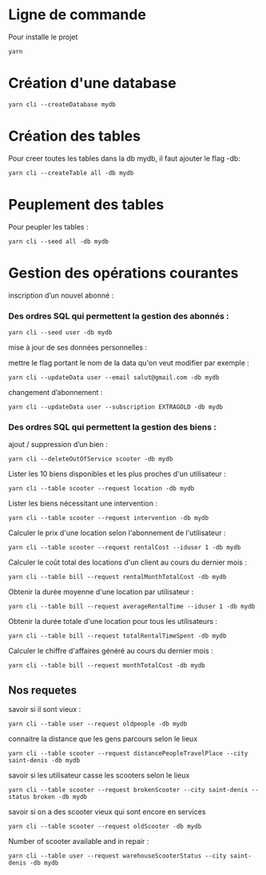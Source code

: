 # Ligne de commande

Pour installe le projet

```
yarn
```

# Création d'une database

```
yarn cli --createDatabase mydb
```

# Création des tables

Pour creer toutes les tables dans la db mydb, il faut ajouter le flag -db:

```
yarn cli --createTable all -db mydb
```

# Peuplement des tables

Pour peupler les tables :

```
yarn cli --seed all -db mydb
```

# Gestion des opérations courantes

inscription d’un nouvel abonné :

### Des ordres SQL qui permettent la gestion des abonnés :

```
yarn cli --seed user -db mydb
```

mise à jour de ses données personnelles :

mettre le flag portant le nom de la data qu'on veut modifier par exemple :

```
yarn cli --updateData user --email salut@gmail.com -db mydb
```

changement d’abonnement :

```
yarn cli --updateData user --subscription EXTRAGOLD -db mydb
```

### Des ordres SQL qui permettent la gestion des biens :

ajout / suppression d’un bien :

```
yarn cli --deleteOutOfService scooter -db mydb
```

Lister les 10 biens disponibles et les plus proches d'un utilisateur :

```
yarn cli --table scooter --request location -db mydb
```

Lister les biens nécessitant une intervention :

```
yarn cli --table scooter --request intervention -db mydb
```

Calculer le prix d'une location selon l'abonnement de l'utilisateur :

```
yarn cli --table scooter --request rentalCost --iduser 1 -db mydb
```

Calculer le coût total des locations d'un client au cours du dernier mois :

```
yarn cli --table bill --request rentalMonthTotalCost -db mydb
```

Obtenir la durée moyenne d'une location par utilisateur :

```
yarn cli --table bill --request averageRentalTime --iduser 1 -db mydb
```

Obtenir la durée totale d'une location pour tous les utilisateurs :

```
yarn cli --table bill --request totalRentalTimeSpent -db mydb
```

Calculer le chiffre d'affaires généré au cours du dernier mois :

```
yarn cli --table bill --request monthTotalCost -db mydb
```

## Nos requetes

savoir si il sont vieux :

```
yarn cli --table user --request oldpeople -db mydb
```

connaitre la distance que les gens parcours selon le lieux

```
yarn cli --table scooter --request distancePeopleTravelPlace --city saint-denis -db mydb
```

savoir si les utilisateur casse les scooters selon le lieux

```
yarn cli --table scooter --request brokenScooter --city saint-denis --status broken -db mydb
```

savoir si on a des scooter vieux qui sont encore en services

```
yarn cli --table scooter --request oldScooter -db mydb
```

Number of scooter available and in repair :

```
yarn cli --table user --request warehouseScooterStatus --city saint-denis -db mydb
```
